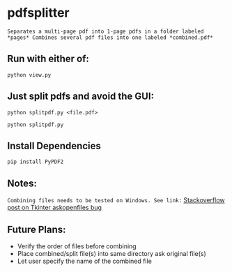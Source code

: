# pdfsplitter
`Separates a multi-page pdf into 1-page pdfs in a folder labeled *pages*
Combines several pdf files into one labeled *combined.pdf*`

## Run with either of:
`python view.py`

## Just split pdfs and avoid the GUI:
`python splitpdf.py <file.pdf>`

`python splitpdf.py`

## Install Dependencies
`pip install PyPDF2`

## Notes:
`Combining files needs to be tested on Windows. See link:`
[Stackoverflow post on Tkinter askopenfiles bug](https://stackoverflow.com/questions/4116249/parsing-the-results-of-askopenfilenames)

## Future Plans:
* Verify the order of files before combining
* Place combined/split file(s) into same directory
	ask original file(s)
* Let user specify the name of the combined file

